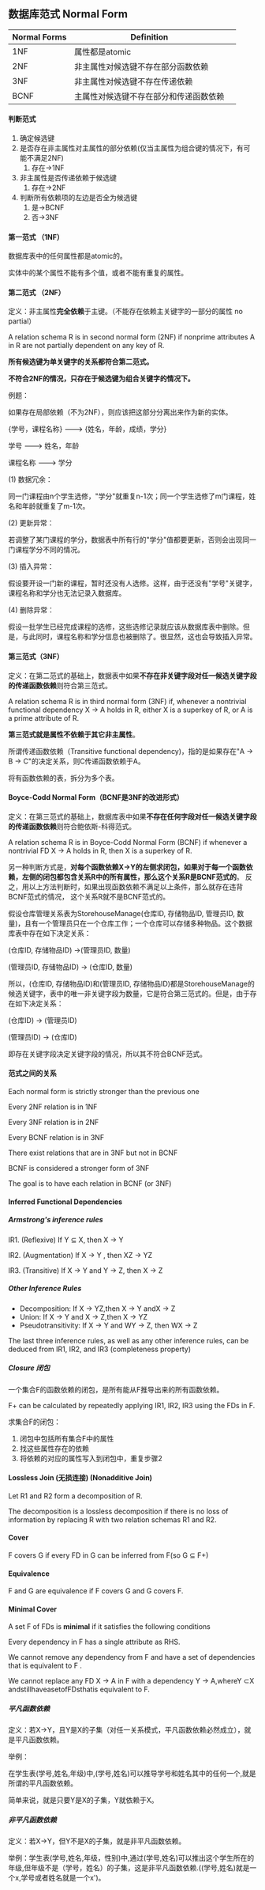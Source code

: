 ## 数据库范式 Normal Form

| Normal Forms | Definition                             |      |
| ------------ | -------------------------------------- | ---- |
| 1NF          | 属性都是atomic                         |      |
| 2NF          | 非主属性对候选键不存在部分函数依赖     |      |
| 3NF          | 非主属性对候选键不存在传递依赖         |      |
| BCNF         | 主属性对候选键不存在部分和传递函数依赖 |      |

#### 判断范式

1. 确定候选键
2. 是否存在非主属性对主属性的部分依赖(仅当主属性为组合键的情况下，有可能不满足2NF)
   1. 存在->1NF
3. 非主属性是否传递依赖于候选键
   1. 存在->2NF
4. 判断所有依赖项的左边是否全为候选键
   1. 是->BCNF
   2. 否->3NF

#### 第一范式 （1NF）

数据库表中的任何属性都是atomic的。

实体中的某个属性不能有多个值，或者不能有重复的属性。

#### 第二范式 （2NF）

定义：非主属性**完全依赖**于主键。（不能存在依赖主关键字的一部分的属性 no partial）

A relation schema R is in second normal form (2NF) if nonprime attributes A in R are not partially dependent on any key of R.

**所有候选键为单关键字的关系都符合第二范式。**

**不符合2NF的情况，只存在于候选键为组合关键字的情况下。**

例题：

如果存在局部依赖（不为2NF），则应该把这部分分离出来作为新的实体。

{学号，课程名称}  ---> {姓名，年龄，成绩，学分}

学号 ---> 姓名，年龄

课程名称 ---> 学分

(1) 数据冗余：

同一门课程由n个学生选修，"学分"就重复n-1次；同一个学生选修了m门课程，姓名和年龄就重复了m-1次。

 (2) 更新异常：

若调整了某门课程的学分，数据表中所有行的"学分"值都要更新，否则会出现同一门课程学分不同的情况。

(3) 插入异常：

假设要开设一门新的课程，暂时还没有人选修。这样，由于还没有"学号"关键字，课程名称和学分也无法记录入数据库。 

(4) 删除异常：

假设一批学生已经完成课程的选修，这些选修记录就应该从数据库表中删除。但是，与此同时，课程名称和学分信息也被删除了。很显然，这也会导致插入异常。

#### 第三范式（3NF）

定义：在第二范式的基础上，数据表中如果**不存在非关键字段对任一候选关键字段的传递函数依赖**则符合第三范式。

A relation schema R is in third normal form (3NF) if, whenever a nontrivial functional dependency X → A holds in R, either X is a superkey of R, or A is a prime attribute of R.

**第三范式就是属性不依赖于其它非主属性**。

所谓传递函数依赖（Transitive functional dependency)，指的是如果存在"A → B → C"的决定关系，则C传递函数依赖于A。

将有函数依赖的表，拆分为多个表。

#### Boyce-Codd Normal Form（BCNF是3NF的改进形式）

定义：在第三范式的基础上，数据库表中如果**不存在任何字段对任一候选关键字段的传递函数依赖**则符合鲍依斯-科得范式。

A relation schema R is in Boyce-Codd Normal Form (BCNF) if whenever a nontrivial FD X → A holds in R, then X is a superkey of R.

另一种判断方式是，**对每个函数依赖X→Y的左侧求闭包，如果对于每一个函数依赖，左侧的闭包都包含关系R中的所有属性，那么这个关系R是BCNF范式的**。 反之，用以上方法判断时，如果出现函数依赖不满足以上条件，那么就存在违背BCNF范式的情况， 这个关系R就不是BCNF范式的。

假设仓库管理关系表为StorehouseManage(仓库ID, 存储物品ID, 管理员ID, 数量)，且有一个管理员只在一个仓库工作；一个仓库可以存储多种物品。这个数据库表中存在如下决定关系：

(仓库ID, 存储物品ID) →(管理员ID, 数量)

(管理员ID, 存储物品ID) → (仓库ID, 数量)

所以，(仓库ID, 存储物品ID)和(管理员ID, 存储物品ID)都是StorehouseManage的候选关键字，表中的唯一非关键字段为数量，它是符合第三范式的。但是，由于存在如下决定关系：

(仓库ID) → (管理员ID)

(管理员ID) → (仓库ID)

即存在关键字段决定关键字段的情况，所以其不符合BCNF范式。

#### 范式之间的关系

Each normal form is strictly stronger than the previous one

Every 2NF relation is in 1NF

Every 3NF relation is in 2NF

Every BCNF relation is in 3NF

There exist relations that are in 3NF but not in BCNF

BCNF is considered a stronger form of 3NF

The goal is to have each relation in BCNF (or 3NF)



#### Inferred Functional Dependencies

##### Armstrong's inference rules

IR1. (Reflexive) If Y ⊆ X, then X → Y

IR2. (Augmentation) If X → Y , then XZ → YZ

IR3. (Transitive) If X → Y and Y → Z, then X → Z

##### Other Inference Rules

+ Decomposition: If X → YZ,then X → Y andX → Z
+ Union: If X → Y and X → Z,then X → YZ
+ Pseudotransitivity: If X → Y and WY → Z, then WX → Z

The last three inference rules, as well as any other inference rules, can be deduced from IR1, IR2, and IR3 (completeness property)

##### Closure 闭包

一个集合F的函数依赖的闭包，是所有能从F推导出来的所有函数依赖。

F+ can be calculated by repeatedly applying IR1, IR2, IR3 using the FDs in F.

求集合F的闭包：

1. 闭包中包括所有集合F中的属性
2. 找这些属性存在的依赖
3. 将依赖的对应的属性写入到闭包中，重复步骤2



#### Lossless Join (无损连接) (Nonadditive Join)

Let R1 and R2 form a decomposition of R.

The decomposition is a lossless decomposition if there is no loss of information by replacing R with two relation schemas R1 and R2.

#### Cover

F covers G if every FD in G can be inferred from F(so G ⊆ F+)

#### Equivalence

F and G are equivalence if F covers G and G covers F.

#### Minimal Cover

A set F of FDs is **minimal** if it satisfies the following conditions

Every dependency in F has a single attribute as RHS.

We cannot remove any dependency from F and have a set of dependencies that is equivalent to F .

We cannot replace any FD X → A in F with a dependency Y → A,whereY ⊂X andstillhaveasetofFDsthatis equivalent to F.



##### 平凡函数依赖

定义：若X->Y，且Y是X的子集（对任一关系模式，平凡函数依赖必然成立），就是平凡函数依赖。

举例：

在学生表(学号,姓名,年级)中,(学号,姓名)可以推导学号和姓名其中的任何一个,就是所谓的平凡函数依赖。

简单来说，就是只要Y是X的子集，Y就依赖于X。

##### 非平凡函数依赖

定义：若X->Y，但Y不是X的子集，就是非平凡函数依赖。

举例：学生表(学号,姓名,年级，性别)中,通过(学号,姓名)可以推出这个学生所在的年级,但年级不是（学号，姓名）的子集，这是非平凡函数依赖.((学号,姓名)就是一个x,学号或者姓名就是一个x')。

